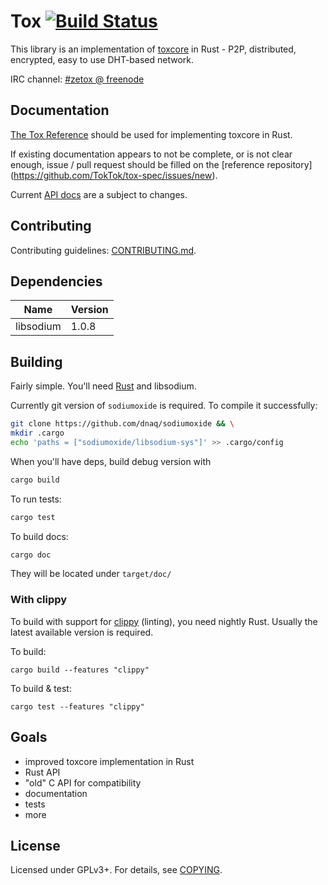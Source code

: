 # Tox  [![Build Status](https://travis-ci.org/zetok/tox.svg?branch=master)](https://travis-ci.org/zetok/tox)
This library is an implementation of [toxcore][toxcore] in Rust - P2P,
distributed, encrypted, easy to use DHT-based network.

IRC channel: [#zetox @ freenode](https://webchat.freenode.net/?channels=zetox)

## Documentation

[The Tox Reference](https://github.com/TokTok/tox-spec) should be used for
implementing toxcore in Rust.

If existing documentation appears to not be complete, or is not clear enough,
issue / pull request should be filled on the [reference repository]
(https://github.com/TokTok/tox-spec/issues/new).

Current [API docs](https://zetok.github.io/tox) are a subject to changes.

## Contributing
Contributing guidelines: [CONTRIBUTING.md](/CONTRIBUTING.md).

## Dependencies
| **Name** | **Version** |
|----------|-------------|
| libsodium | 1.0.8 |

## Building
Fairly simple. You'll need [Rust](http://www.rust-lang.org/) and libsodium.

Currently git version of `sodiumoxide` is required. To compile it successfully:
```bash
git clone https://github.com/dnaq/sodiumoxide && \
mkdir .cargo
echo 'paths = ["sodiumoxide/libsodium-sys"]' >> .cargo/config
```

When you'll have deps, build debug version with
```bash
cargo build
```

To run tests:
```bash
cargo test

```
To build docs:
```bash
cargo doc
```
They will be located under `target/doc/`

### With clippy
To build with support for [clippy](https://github.com/Manishearth/rust-clippy)
(linting), you need nightly Rust. Usually the latest available version is
required.

To build:
```
cargo build --features "clippy"
```

To build & test:
```
cargo test --features "clippy"
```


## Goals
 - improved toxcore implementation in Rust
 - Rust API
 - "old" C API for compatibility
 - documentation
 - tests
 - more


## License

Licensed under GPLv3+. For details, see [COPYING](/COPYING).

[toxcore]: https://github.com/irungentoo/toxcore
